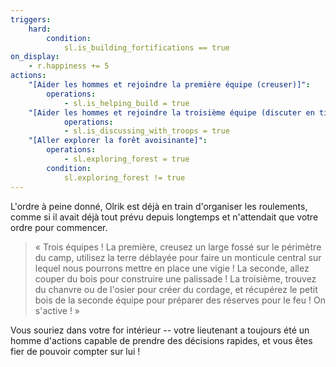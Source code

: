 ```yaml
---
triggers:
    hard:
        condition:
            sl.is_building_fortifications == true
on_display:
    - r.happiness += 5
actions:
    "[Aider les hommes et rejoindre la première équipe (creuser)]":
        operations:
            - sl.is_helping_build = true
    "[Aider les hommes et rejoindre la troisième équipe (discuter en tissant le cordage)]":
            operations:
            - sl.is_discussing_with_troops = true
    "[Aller explorer la forêt avoisinante]":
        operations:
            - sl.exploring_forest = true
        condition:
            sl.exploring_forest != true
---
```


L'ordre à peine donné, Olrik est déjà en train d'organiser les roulements, comme si il avait déjà tout prévu depuis longtemps et n'attendait que votre ordre pour commencer.

> « Trois équipes ! La première, creusez un large fossé sur le périmètre du camp, utilisez la terre déblayée pour faire un monticule central sur lequel nous pourrons mettre en place une vigie ! La seconde, allez couper du bois pour construire une palissade ! La troisième, trouvez du chanvre ou de l'osier pour créer du cordage, et récupérez le petit bois de la seconde équipe pour préparer des réserves pour le feu ! On s'active ! »

Vous souriez dans votre for intérieur -- votre lieutenant a toujours été un homme d'actions capable de prendre des décisions rapides, et vous êtes fier de pouvoir compter sur lui !
